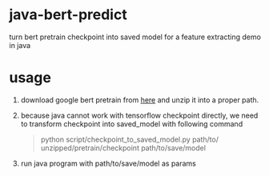 # java-bert-predict
turn bert pretrain checkpoint into saved model for a feature extracting demo in java

# usage

1. download google bert pretrain from [here](https://storage.googleapis.com/bert_models/2018_11_03/multilingual_L-12_H-768_A-12.zip) and unzip it into a proper path.

2. because java cannot work with tensorflow checkpoint directly, we need to transform checkpoint into saved_model with following command 
	> python script/checkpoint_to_saved_model.py path/to/		unzipped/pretrain/checkpoint path/to/save/model

1. run java program with path/to/save/model as params


